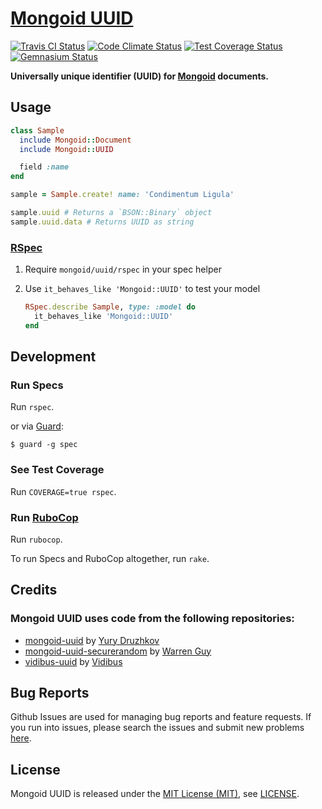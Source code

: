 [Mongoid UUID]
==============

[![Travis CI Status][Travis CI Status]][Travis CI]
[![Code Climate Status][Code Climate Status]][Code Climate]
[![Test Coverage Status][Test Coverage Status]][Test Coverage]
[![Gemnasium Status][Gemnasium Status]][Gemnasium]

**Universally unique identifier (UUID) for [Mongoid] documents.**

Usage
-----

```ruby
class Sample
  include Mongoid::Document
  include Mongoid::UUID

  field :name
end

sample = Sample.create! name: 'Condimentum Ligula'

sample.uuid # Returns a `BSON::Binary` object
sample.uuid.data # Returns UUID as string
```

### [RSpec]

1. Require `mongoid/uuid/rspec` in your spec helper

2. Use `it_behaves_like 'Mongoid::UUID'` to test your model

    ```ruby
    RSpec.describe Sample, type: :model do
      it_behaves_like 'Mongoid::UUID'
    end
    ```

Development
-----------

### Run Specs

Run `rspec`.

or via [Guard]:

```
$ guard -g spec
```

### See Test Coverage

Run `COVERAGE=true rspec`.

### Run [RuboCop]

Run `rubocop`.

To run Specs and RuboCop altogether, run `rake`.

Credits
-------

### Mongoid UUID uses code from the following repositories:

* [mongoid-uuid](https://github.com/badlamer/mongoid-uuid "mongoid-uuid") by [Yury Druzhkov](https://github.com/badlamer "Yury Druzhkov")
* [mongoid-uuid-securerandom](https://github.com/warrenguy/mongoid-uuid-securerandom "mongoid-uuid-securerandom") by [Warren Guy](https://github.com/warrenguy "Warren Guy")
* [vidibus-uuid](https://github.com/vidibus/vidibus-uuid "vidibus-uuid") by [Vidibus](https://github.com/vidibus "Vidibus")

Bug Reports
-----------

Github Issues are used for managing bug reports and feature requests. If you run into issues, please search the issues
and submit new problems [here].

License
-------

Mongoid UUID is released under the [MIT License (MIT)], see [LICENSE].

[Code Climate]: https://codeclimate.com/github/bitaculous/mongoid-uuid "Mongoid UUID at Code Climate"
[Code Climate Status]: https://img.shields.io/codeclimate/github/bitaculous/mongoid-uuid.svg?style=flat "Code Climate Status"
[Gemnasium]: https://gemnasium.com/bitaculous/mongoid-uuid "Mongoid UUID at Gemnasium"
[Gemnasium Status]: https://img.shields.io/gemnasium/bitaculous/mongoid-uuid.svg?style=flat "Gemnasium Status"
[Guard]: http://guardgem.org "A command line tool to easily handle events on file system modifications."
[here]: https://github.com/bitaculous/mongoid-uuid/issues "Github Issues"
[LICENSE]: https://raw.githubusercontent.com/bitaculous/mongoid-uuid/master/LICENSE "License"
[MIT License (MIT)]: http://opensource.org/licenses/MIT "The MIT License (MIT)"
[Mongoid]: http://mongoid.org "Ruby ODM framework for MongoDB"
[RuboCop]: https://github.com/bbatsov/rubocop "A Ruby static code analyzer, based on the community Ruby style guide."
[Mongoid UUID]: https://bitaculous.github.io/mongoid-uuid/ "Universally unique identifier (UUID) for Mongoid documents."
[RSpec]: http://rspec.info "Behaviour Driven Development for Ruby"
[Test Coverage]: https://codeclimate.com/github/bitaculous/mongoid-uuid "Test Coverage (Code Climate)"
[Test Coverage Status]: https://img.shields.io/codeclimate/coverage/github/bitaculous/mongoid-uuid.svg?style=flat "Test Coverage Status"
[Travis CI]: https://travis-ci.org/bitaculous/mongoid-uuid "Mongoid UUID at Travis CI"
[Travis CI Status]: https://img.shields.io/travis/bitaculous/mongoid-uuid.svg?style=flat "Travis CI Status"